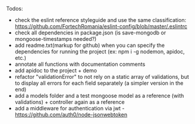 Todos:
* check the eslint reference styleguide and use the same classification: https://github.com/FortechRomania/eslint-config/blob/master/.eslintrc
* check all dependencies in package.json (is save-mongodb or mongoose-timestamps needed?)
* add readme.txt(markup for github) when you can specify the dependencies for running the project (ex: npm i -g nodemon, apidoc, etc.)
* annotate all functions with documentation comments
* add apidoc to the project + demo
* refactor "validationError" to not rely on a static array of validations, but to display all errors for each field separately (a simpler version in the end)
* add a models folder and a test mongoose model as a reference (with validations) + controller again as a reference
* add a middleware for authentication via jwt - https://github.com/auth0/node-jsonwebtoken
